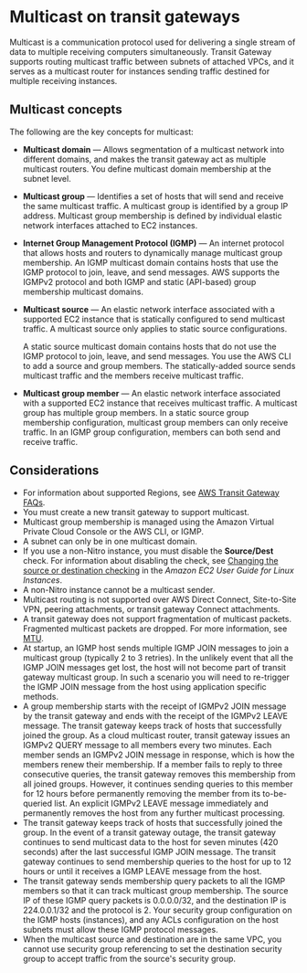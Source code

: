 # Multicast on transit gateways<a name="tgw-multicast-overview"></a>

Multicast is a communication protocol used for delivering a single stream of data to multiple receiving computers simultaneously\. Transit Gateway supports routing multicast traffic between subnets of attached VPCs, and it serves as a multicast router for instances sending traffic destined for multiple receiving instances\. 

## Multicast concepts<a name="concepts"></a>

The following are the key concepts for multicast:
+ **Multicast domain** — Allows segmentation of a multicast network into different domains, and makes the transit gateway act as multiple multicast routers\. You define multicast domain membership at the subnet level\. 
+ **Multicast group** — Identifies a set of hosts that will send and receive the same multicast traffic\. A multicast group is identified by a group IP address\. Multicast group membership is defined by individual elastic network interfaces attached to EC2 instances\.
+ **Internet Group Management Protocol \(IGMP\)** — An internet protocol that allows hosts and routers to dynamically manage multicast group membership\. An IGMP multicast domain contains hosts that use the IGMP protocol to join, leave, and send messages\. AWS supports the IGMPv2 protocol and both IGMP and static \(API\-based\) group membership multicast domains\.
+ **Multicast source** — An elastic network interface associated with a supported EC2 instance that is statically configured to send multicast traffic\. A multicast source only applies to static source configurations\. 

  A static source multicast domain contains hosts that do not use the IGMP protocol to join, leave, and send messages\. You use the AWS CLI to add a source and group members\. The statically\-added source sends multicast traffic and the members receive multicast traffic\.
+ **Multicast group member** — An elastic network interface associated with a supported EC2 instance that receives multicast traffic\. A multicast group has multiple group members\. In a static source group membership configuration, multicast group members can only receive traffic\. In an IGMP group configuration, members can both send and receive traffic\. 

## Considerations<a name="limits"></a>
+ For information about supported Regions, see [AWS Transit Gateway FAQs](https://aws.amazon.com/transit-gateway/faqs)\.
+ You must create a new transit gateway to support multicast\.
+ Multicast group membership is managed using the Amazon Virtual Private Cloud Console or the AWS CLI, or IGMP\. 
+ A subnet can only be in one multicast domain\. 
+ If you use a non\-Nitro instance, you must disable the **Source/Dest** check\. For information about disabling the check, see [Changing the source or destination checking](https://docs.aws.amazon.com/AWSEC2/latest/UserGuide/using-eni.html#change_source_dest_check) in the *Amazon EC2 User Guide for Linux Instances*\.
+ A non\-Nitro instance cannot be a multicast sender\.
+ Multicast routing is not supported over AWS Direct Connect, Site\-to\-Site VPN, peering attachments, or transit gateway Connect attachments\.
+ A transit gateway does not support fragmentation of multicast packets\. Fragmented multicast packets are dropped\. For more information, see [MTU](transit-gateway-quotas.md#mtu-quotas)\.
+ At startup, an IGMP host sends multiple IGMP JOIN messages to join a multicast group \(typically 2 to 3 retries\)\. In the unlikely event that all the IGMP JOIN messages get lost, the host will not become part of transit gateway multicast group\. In such a scenario you will need to re\-trigger the IGMP JOIN message from the host using application specific methods\.
+ A group membership starts with the receipt of IGMPv2 JOIN message by the transit gateway and ends with the receipt of the IGMPv2 LEAVE message\. The transit gateway keeps track of hosts that successfully joined the group\. As a cloud multicast router, transit gateway issues an IGMPv2 QUERY message to all members every two minutes\. Each member sends an IGMPv2 JOIN message in response, which is how the members renew their membership\. If a member fails to reply to three consecutive queries, the transit gateway removes this membership from all joined groups\. However, it continues sending queries to this member for 12 hours before permanently removing the member from its to\-be\-queried list\. An explicit IGMPv2 LEAVE message immediately and permanently removes the host from any further multicast processing\.
+ The transit gateway keeps track of hosts that successfully joined the group\. In the event of a transit gateway outage, the transit gateway continues to send multicast data to the host for seven minutes \(420 seconds\) after the last successful IGMP JOIN message\. The transit gateway continues to send membership queries to the host for up to 12 hours or until it receives a IGMP LEAVE message from the host\.
+ The transit gateway sends membership query packets to all the IGMP members so that it can track multicast group membership\. The source IP of these IGMP query packets is 0\.0\.0\.0/32, and the destination IP is 224\.0\.0\.1/32 and the protocol is 2\. Your security group configuration on the IGMP hosts \(instances\), and any ACLs configuration on the host subnets must allow these IGMP protocol messages\. 
+ When the multicast source and destination are in the same VPC, you cannot use security group referencing to set the destination security group to accept traffic from the source's security group\.